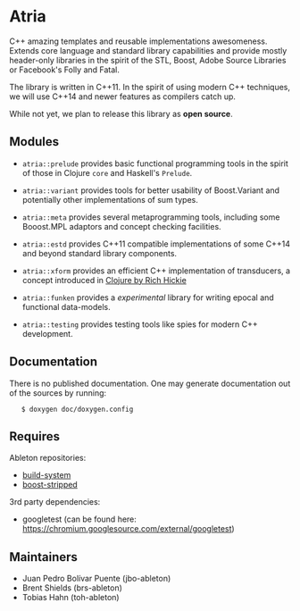 # Atria

C++ amazing templates and reusable implementations awesomeness.
Extends core language and standard library capabilities and provide
mostly header-only libraries in the spirit of the STL, Boost, Adobe
Source Libraries or Facebook's Folly and Fatal.

The library is written in C++11.  In the spirit of using modern C++
techniques, we will use C++14 and newer features as compilers catch up.

While not yet, we plan to release this library as **open source**.

## Modules

* `atria::prelude` provides basic functional programming tools in the
  spirit of those in Clojure `core` and Haskell's `Prelude`.

* `atria::variant` provides tools for better usability of Boost.Variant
  and potentially other implementations of sum types.

* `atria::meta` provides several metaprogramming tools, including some
  Booost.MPL adaptors and concept checking facilities.

* `atria::estd` provides C++11 compatible implementations of some
  C++14 and beyond standard library components.

* `atria::xform` provides an efficient C++ implementation of
  transducers, a concept introduced in [Clojure by Rich
  Hickie](http://blog.cognitect.com/blog/2014/8/6/transducers-are-coming)

* `atria::funken` provides a *experimental* library for writing epocal
  and functional data-models.

* `atria::testing` provides testing tools like spies for modern C++
  development.

## Documentation

There is no published documentation.  One may generate documentation
out of the sources by running:
```
   $ doxygen doc/doxygen.config
```

## Requires

Ableton repositories:

  - [build-system](https://github.com/AbletonAppDev/build-system)
  - [boost-stripped](https://github.com/AbletonAppDev/boost-stripped)

3rd party dependencies:

  - googletest (can be found here: https://chromium.googlesource.com/external/googletest)

## Maintainers

  - Juan Pedro Bolívar Puente (jbo-ableton)
  - Brent Shields (brs-ableton)
  - Tobias Hahn (toh-ableton)
